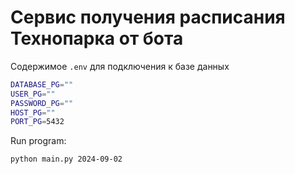 # Сервис получения расписания Технопарка от бота

Содержимое `.env` для подключения к базе данных
```bash
DATABASE_PG=""
USER_PG=""
PASSWORD_PG=""
HOST_PG=""
PORT_PG=5432
```

Run program:
```bash
python main.py 2024-09-02
```